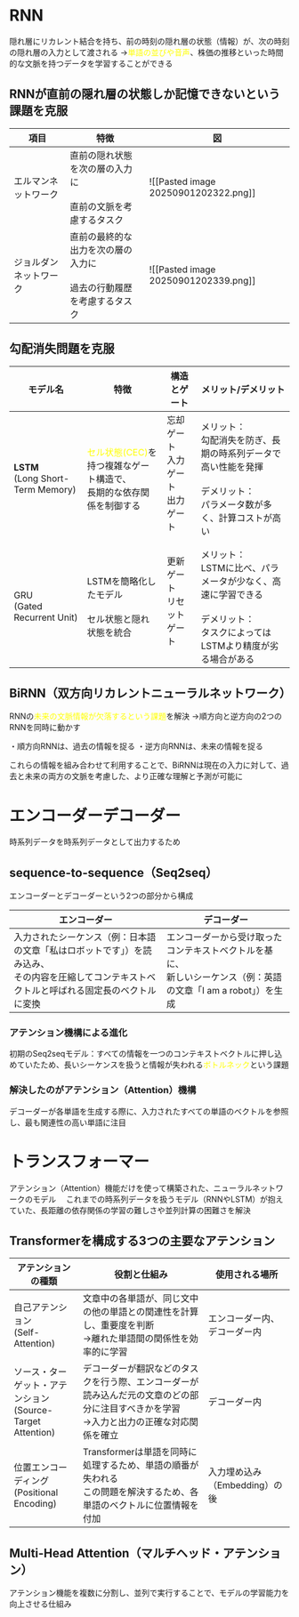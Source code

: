 # RNN
隠れ層にリカレント結合を持ち、前の時刻の隠れ層の状態（情報）が、次の時刻の隠れ層の入力として渡される
→<font color="#ffff00">単語の並びや音声</font>、株価の推移といった時間的な文脈を持つデータを学習することができる
## RNNが直前の隠れ層の状態しか記憶できないという課題を克服

| 項目          | 特徴                                       | 図                                    |
| ----------- | ---------------------------------------- | ------------------------------------ |
| エルマンネットワーク  | 直前の隠れ状態を次の層の入力に<br><br>直前の文脈を考慮するタスク     | ![[Pasted image 20250901202322.png]] |
| ジョルダンネットワーク | 直前の最終的な出力を次の層の入力に<br><br>過去の行動履歴を考慮するタスク | ![[Pasted image 20250901202339.png]] |

## 勾配消失問題を克服

| モデル名                                 | 特徴                                                                   | 構造とゲート                          | メリット/デメリット                                                                    |
| ------------------------------------ | -------------------------------------------------------------------- | ------------------------------- | ----------------------------------------------------------------------------- |
| **LSTM**<br>(Long Short-Term Memory) | <font color="#ffff00">セル状態(CEC)</font>を持つ複雑なゲート構造で、<br>長期的な依存関係を制御する | 忘却ゲート<br>入力ゲート<br>出力ゲート<br><br> | メリット：<br>勾配消失を防ぎ、長期の時系列データで高い性能を発揮<br><br>デメリット：<br>パラメータ数が多く、計算コストが高い        |
| GRU<br>(Gated Recurrent Unit)        | LSTMを簡略化したモデル<br><br>セル状態と隠れ状態を統合                                    | 更新ゲート<br>リセットゲート<br><br>        | メリット：<br>LSTMに比べ、パラメータが少なく、高速に学習できる<br><br>デメリット：<br>タスクによってはLSTMより精度が劣る場合がある |
## BiRNN（双方向リカレントニューラルネットワーク）
RNNの<font color="#ffff00">未来の文脈情報が欠落するという課題</font>を解決
→順方向と逆方向の2つのRNNを同時に動かす

・順方向RNNは、過去の情報を捉る
・逆方向RNNは、未来の情報を捉る

これらの情報を組み合わせて利用することで、BiRNNは現在の入力に対して、過去と未来の両方の文脈を考慮した、より正確な理解と予測が可能に
# エンコーダーデコーダー
時系列データを時系列データとして出力するため
## sequence-to-sequence（Seq2seq）
エンコーダーとデコーダーという2つの部分から構成

| エンコーダー                                                                      | デコーダー                                                             |
| --------------------------------------------------------------------------- | ----------------------------------------------------------------- |
| 入力されたシーケンス（例：日本語の文章「私はロボットです」）を読み込み、<br>その内容を圧縮してコンテキストベクトルと呼ばれる固定長のベクトルに変換 | エンコーダーから受け取ったコンテキストベクトルを基に、<br>新しいシーケンス（例：英語の文章「I am a robot」）を生成 |
### アテンション機構による進化
初期のSeq2seqモデル：すべての情報を一つのコンテキストベクトルに押し込めていたため、長いシーケンスを扱うと情報が失われる<font color="#ffff00">ボトルネック</font>という課題
### 解決したのがアテンション（Attention）機構
デコーダーが各単語を生成する際に、入力されたすべての単語のベクトルを参照し、最も関連性の高い単語に注目
# トランスフォーマー
アテンション（Attention）機能だけを使って構築された、ニューラルネットワークのモデル　
これまでの時系列データを扱うモデル（RNNやLSTM）が抱えていた、長距離の依存関係の学習の難しさや並列計算の困難さを解決
## Transformerを構成する3つの主要なアテンション

| アテンションの種類                                     | 役割と仕組み                                                                  | 使用される場所             |
| --------------------------------------------- | ----------------------------------------------------------------------- | ------------------- |
| 自己アテンション<br>(Self-Attention)                  | 文章中の各単語が、同じ文中の他の単語との関連性を計算し、重要度を判断<br>→離れた単語間の関係性を効率的に学習                | エンコーダー内、デコーダー内      |
| ソース・ターゲット・アテンション<br>(Source-Target Attention) | デコーダーが翻訳などのタスクを行う際、エンコーダーが読み込んだ元の文章のどの部分に注目すべきかを学習<br>→入力と出力の正確な対応関係を確立 | デコーダー内              |
| 位置エンコーディング<br>(Positional Encoding)           | Transformerは単語を同時に処理するため、単語の順番が失われる<br>この問題を解決するため、各単語のベクトルに位置情報を付加     | 入力埋め込み（Embedding）の後 |
## Multi-Head Attention（マルチヘッド・アテンション）
アテンション機能を複数に分割し、並列で実行することで、モデルの学習能力を向上させる仕組み

